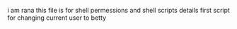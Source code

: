 i am rana
this file is for shell permessions and shell scripts details
first script for changing current user to betty
